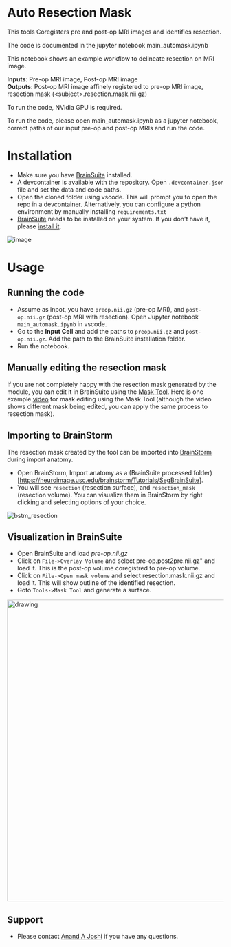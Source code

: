 # Auto Resection Mask

This tools Coregisters pre and post-op MRI images and identifies resection.

The code is documented in the jupyter notebook main_automask.ipynb

This notebook shows an example workflow to delineate resection on MRI image.

**Inputs**: Pre-op MRI image, Post-op MRI image  
**Outputs**: Post-op MRI image affinely registered to pre-op MRI image, resection mask (\<subject\>.resection.mask.nii.gz)

To run the code, NVidia GPU is required. 

To run the code, please open main_automask.ipynb as a jupyter notebook, correct paths of our input pre-op and post-op MRIs and run the code.


# Installation
* Make sure you have [BrainSuite](https://brainsuite.org) installed. 
* A devcontainer is available with the repository. Open `.devcontainer.json` file and set the data and code paths.
* Open the cloned folder using vscode. This will prompt you to open the repo in a devcontainer. Alternatively, you can configure a python environment by manually installing `requirements.txt`
* [BrainSuite](HTTP://brainsuite.org) needs to be installed on your system. If you don't have it, please [install it](https://brainsuite.org/quickstart/installation).

![image](https://github.com/ajoshiusc/auto_resection_mask/assets/15238551/09d32830-3ae0-4eaa-935e-22e280905dc6)


# Usage

## Running the code

* Assume as inpot, you have `preop.nii.gz` (pre-op MRI), and `post-op.nii.gz` (post-op MRI with resection). Open Jupyter notebook `main_automask.ipynb` in vscode.
* Go to the **Input Cell** and add the paths to `preop.nii.gz` and `post-op.nii.gz`. Add the path to the BrainSuite installation folder.
* Run the notebook.

## Manually editing the resection mask

If you are not completely happy with the resection mask generated by the module, you can edit it in BrainSuite using the [Mask Tool](https://brainsuite.org/delineation/roi/masking).
Here is one example [video](https://brainsuite.org/video-tutorials/mask-editing-tool/) for mask editing using the Mask Tool (although the video shows different mask being edited, you can apply the same process to resection mask).
  
## Importing to BrainStorm
The resection mask created by the tool can be imported into [BrainStorm](https://neuroimage.usc.edu/brainstorm/Introduction) during import anatomy.
* Open BrainStorm, Import anatomy as a (BrainSuite processed folder)[https://neuroimage.usc.edu/brainstorm/Tutorials/SegBrainSuite].
* You will see `resection` (resection surface), and `resection_mask` (resection volume). You can visualize them in BrainStorm by right clicking and selecting options of your choice. 

![bstm_resection](https://github.com/ajoshiusc/auto_resection_mask/assets/15238551/4b90cf7a-7ed5-4436-b0dc-b2c5fe7128d6)


## Visualization in BrainSuite
* Open BrainSuite and load *pre-op.nii.gz*
* Click on `File->Overlay Volume` and select pre-op.post2pre.nii.gz" and load it. This is the post-op volume coregistred to pre-op volume.
* Click on `File->Open mask volume` and select resection.mask.nii.gz and load it. This will show outline of the identified resection.
* Goto `Tools->Mask Tool` and generate a surface.

<!--- ![buite_resection](https://github.com/ajoshiusc/auto_resection_mask/assets/15238551/dc06a0b2-4ed6-4743-a738-48d51f55cf60) --->

<img src="https://github.com/ajoshiusc/auto_resection_mask/assets/15238551/dc06a0b2-4ed6-4743-a738-48d51f55cf60)" alt="drawing" width="700"/>


## Support
* Please contact [Anand A Joshi](ajoshi@usc.edu) if you have any questions.





